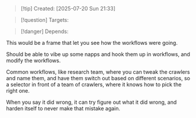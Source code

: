 
>[!tip] Created: [2025-07-20 Sun 21:33]

>[!question] Targets: 

>[!danger] Depends: 

This would be a frame that let you see how the workflows were going.

Should be able to vibe up some napps and hook them up in workflows, and modify the workflows.

Common workflows, like research team, where you can tweak the crawlers and name them, and have them switch out based on different scenarios, so a selector in front of a team of crawlers, where it knows how to pick the right one.

When you say it did wrong, it can try figure out what it did wrong, and harden itself to never make that mistake again.